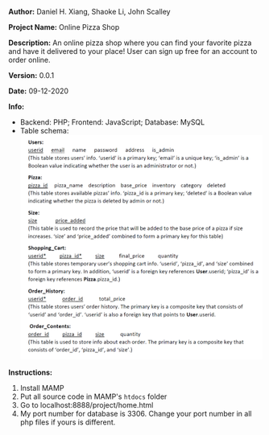 **Author:** Daniel H. Xiang, Shaoke Li, John Scalley

**Project Name:** Online Pizza Shop

**Description:** An online pizza shop where you can find your favorite pizza and have it delivered to your place! User can sign up free for an account to order online.

**Version:** 0.0.1

**Date:** 09-12-2020

**Info:** 
- Backend: PHP; Frontend: JavaScript; Database: MySQL
- Table schema:
![Schema](schema.png)

**Instructions:**
1. Install MAMP
2. Put all source code in MAMP's `htdocs` folder
3. Go to localhost:8888/project/home.html
4. My port number for database is 3306. Change your port number in all php files if yours is different.
